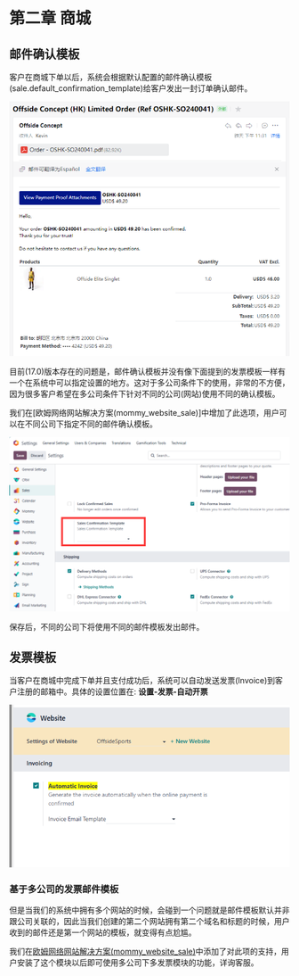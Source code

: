 # 第二章 商城

## 邮件确认模板

客户在商城下单以后，系统会根据默认配置的邮件确认模板(sale.default_confirmation_template)给客户发出一封订单确认邮件。

![shop2](./images/shop2.png)

目前(17.0)版本存在的问题是，邮件确认模板并没有像下面提到的发票模板一样有一个在系统中可以指定设置的地方。这对于多公司条件下的使用，非常的不方便，因为很多客户希望在多公司条件下针对不同的公司(网站)使用不同的确认模板。

我们在[欧姆网络网站解决方案(mommy_website_sale)]中增加了此选项，用户可以在不同公司下指定不同的邮件确认模板。

![shop3](./images/shop3.png)

保存后，不同的公司下将使用不同的邮件模板发出邮件。

## 发票模板

当客户在商城中完成下单并且支付成功后，系统可以自动发送发票(Invoice)到客户注册的邮箱中。具体的设置位置在: **设置-发票-自动开票**

![shop1](./images/shop1.png)

### 基于多公司的发票邮件模板

但是当我们的系统中拥有多个网站的时候，会碰到一个问题就是邮件模板默认并非跟公司关联的，因此当我们创建的第二个网站拥有第二个域名和标题的时候，用户收到的邮件还是第一个网站的模板，就变得有点尬尴。

我们在[欧姆网络网站解决方案(mommy_website_sale)](https://odoohub.com.cn)中添加了对此项的支持，用户安装了这个模块以后即可使用多公司下多发票模块的功能，详询客服。

